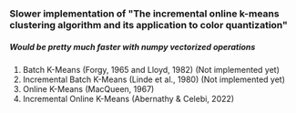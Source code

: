 ### Slower implementation of "The incremental online k-means clustering algorithm and its application to color quantization"

 ##### *Would be pretty much faster with numpy vectorized operations*

  1) Batch K-Means (Forgy, 1965 and Lloyd, 1982) (Not implemented yet)
  2) Incremental Batch K-Means (Linde et al., 1980) (Not implemented yet)
  3) Online K-Means (MacQueen, 1967)
  4) Incremental Online K-Means (Abernathy & Celebi, 2022)

